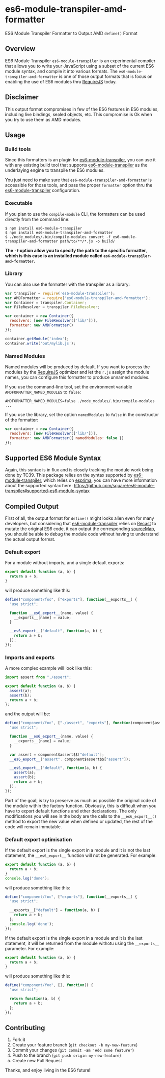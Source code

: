 es6-module-transpiler-amd-formatter
===================================

ES6 Module Transpiler Formatter to Output AMD `define()` Format

## Overview

ES6 Module Transpiler `es6-module-transpiler` is an experimental compiler that allows you to write your JavaScript using a subset of the current ES6 module syntax, and compile it into various formats. The `es6-module-transpiler-amd-formatter` is one of those output formats that is focus on enabling the use of ES6 modules thru [RequireJS][] today.

[RequireJS]: http://www.requirejs.org/
[es6-module-transpiler]: https://github.com/square/es6-module-transpiler

## Disclaimer

This output format compromises in few of the ES6 features in ES6 modules, including live bindings, sealed objects, etc. This compromise is Ok when you try to use them as AMD modules.

## Usage

### Build tools

Since this formatters is an plugin for [es6-module-transpiler], you can use it with any existing build tool that supports [es6-module-transpiler] as the underlaying engine to transpile the ES6 modules.

You just need to make sure that `es6-module-transpiler-amd-formatter` is accessible for those tools, and pass the proper `formatter` option thru the [es6-module-transpiler][] configuration.

### Executable

If you plan to use the `compile-module` CLI, the formatters can be used directly from the command line:

```
$ npm install es6-module-transpiler
$ npm install es6-module-transpiler-amd-formatter
$ ./node_modules/.bin/compile-modules convert -f es6-module-transpiler-amd-formatter path/to/**/*.js -o build/
```

__The `-f` option allow you to specify the path to the specific formatter, which is this case is an installed module called `es6-module-transpiler-amd-formatter`.__

### Library

You can also use the formatter with the transpiler as a library:

```javascript
var transpiler = require('es6-module-transpiler');
var AMDFormatter = require('es6-module-transpiler-amd-formatter');
var Container = transpiler.Container;
var FileResolver = transpiler.FileResolver;

var container = new Container({
  resolvers: [new FileResolver(['lib/'])],
  formatter: new AMDFormatter()
});

container.getModule('index');
container.write('out/mylib.js');
```

### Named Modules

Named modules will be produced by default. If you want to process the modules by the [RequireJS] optimizer and let the `r.js` assign the module names, you can configure this formatter to produce unnamed modules.

If you use the command-line tool, set the environment variable `AMDFORMATTER_NAMED_MODULES` to `false`:

```
AMDFORMATTER_NAMED_MODULES=false ./node_modules/.bin/compile-modules ...
```

If you use the library, set the option `namedModules` to `false` in the constructor of the formatter:

```javascript
var container = new Container({
  resolvers: [new FileResolver(['lib/'])],
  formatter: new AMDFormatter({ namedModules: false })
});
```

## Supported ES6 Module Syntax

Again, this syntax is in flux and is closely tracking the module work being done by TC39. This package relies on the syntax supported by [es6-module-transpiler], which relies on [esprima], you can have more information about the supported syntax here: https://github.com/square/es6-module-transpiler#supported-es6-module-syntax

[esprima]: https://github.com/ariya/esprima

## Compiled Output

First of all, the output format for `define()` might looks alien even for many developers, but considering that [es6-module-transpiler] relies on [Recast] to mutate the original ES6 code, it can output the corresponding [sourceMap], you should be able to debug the module code without having to understand the actual output format.

[sourceMap]: http://www.html5rocks.com/en/tutorials/developertools/sourcemaps/
[Recast]: https://github.com/benjamn/recast

### Default export

For a module without imports, and a single default exports:

```javascript
export default function (a, b) {
  return a + b;
}
```

will produce something like this:

```javascript
define("component/foo", ["exports"], function(__exports__) {
  "use strict";

  function __es6_export__(name, value) {
    __exports__[name] = value;
  }

  __es6_export__("default", function(a, b) {
    return a + b;
  });
});
```

### Imports and exports

A more complex example will look like this:

```javascript
import assert from "./assert";

export default function (a, b) {
  assert(a);
  assert(b);
  return a + b;
};
```

and the output will be:

```javascript
define("component/foo", ["./assert", "exports"], function(component$assert$$, __exports__) {
  "use strict";

  function __es6_export__(name, value) {
    __exports__[name] = value;
  }

  var assert = component$assert$$["default"];
  __es6_export__("assert", component$assert$$["assert"]);

  __es6_export__("default", function(a, b) {
    assert(a);
    assert(b);
    return a + b;
  });
});
```

Part of the goal, is try to preserve as much as possible the original code of the module within the factory function. Obviously, this is difficult when you have to export default functions and other declarations. The only modifications you will see in the body are the calls to the `__es6_export__()` method to export the new value when defined or updated, the rest of the code will remain immutable.

### Default export optimisation

If the default export is the single export in a module and it is not the last statement, the `__es6_export__` function will not be generated. For example:

```javascript
export default function (a, b) {
  return a + b;
}
console.log('done');
```

will produce something like this:

```javascript
define("component/foo", ["exports"], function(__exports__) {
  "use strict";

  __exports__["default"] = function(a, b) {
    return a + b;
  };
  console.log('done');
});
```

If the default export is the single export in a module and it is the last statement, it will be returned from the module withotu using the `__exports__` parameter. For example:

```javascript
export default function (a, b) {
  return a + b;
}
```

will produce something like this:

```javascript
define("component/foo", [], function() {
  "use strict";

  return function(a, b) {
    return a + b;
  };
});
```

## Contributing

1. Fork it
2. Create your feature branch (`git checkout -b my-new-feature`)
3. Commit your changes (`git commit -am 'Add some feature'`)
4. Push to the branch (`git push origin my-new-feature`)
5. Create new Pull Request

Thanks, and enjoy living in the ES6 future!
